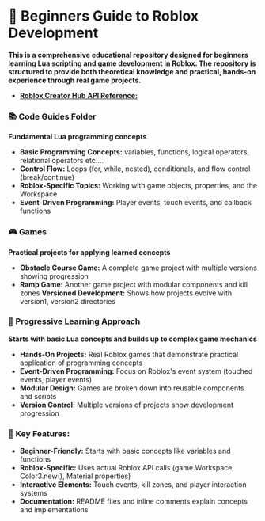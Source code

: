 # 💎 Beginners Guide to Roblox Development
**This is a comprehensive educational repository designed for beginners learning Lua scripting and game development in Roblox. The repository is structured to provide both theoretical knowledge and practical, hands-on experience through real game projects.**

- **[Roblox Creator Hub API Reference:](https://create.roblox.com/docs/reference/engine)**

### 📚 Code Guides Folder
**Fundamental Lua programming concepts**
- **Basic Programming Concepts:** variables, functions, logical operators, relational operators etc....
- **Control Flow:** Loops (for, while, nested), conditionals, and flow control (break/continue)
- **Roblox-Specific Topics:** Working with game objects, properties, and the Workspace
- **Event-Driven Programming:** Player events, touch events, and callback functions

### 🎮 Games
**Practical projects for applying learned concepts**
- **Obstacle Course Game:** A complete game project with multiple versions showing progression
- **Ramp Game:** Another game project with modular components and kill zones
**Versioned Development:** Shows how projects evolve with version1, version2 directories

### 🚀 Progressive Learning Approach
**Starts with basic Lua concepts and builds up to complex game mechanics**
- **Hands-On Projects:** Real Roblox games that demonstrate practical application of programming concepts
- **Event-Driven Programming:** Focus on Roblox's event system (touched events, player events)
- **Modular Design:** Games are broken down into reusable components and scripts
- **Version Control:** Multiple versions of projects show development progression

### 🔑 Key Features:
- **Beginner-Friendly:** Starts with basic concepts like variables and functions
- **Roblox-Specific:** Uses actual Roblox API calls (game.Workspace, Color3.new(), Material properties)
- **Interactive Elements:** Touch events, kill zones, and player interaction systems
- **Documentation:** README files and inline comments explain concepts and implementations


